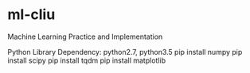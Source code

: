 # ml-cliu
Machine Learning Practice and Implementation


Python Library Dependency:
python2.7, python3.5
pip install numpy
pip install scipy
pip install tqdm
pip install matplotlib